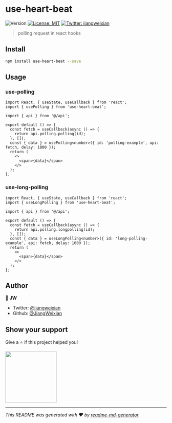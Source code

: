 # use-heart-beat
![Version](https://img.shields.io/npm/v/use-heart-beat?style=for-the-badge)
[![License: MIT](https://img.shields.io/badge/License-MIT-yellow.svg?style=for-the-badge)](#)
[![Twitter: jiangweixian](https://img.shields.io/twitter/follow/jiangweixian.svg?style=for-the-badge)](https://twitter.com/jiangweixian)

> polling request in react hooks

## Install

```sh
npm install use-heart-beat --save
```

## Usage

### use-polling

```tsx
import React, { useState, useCallback } from 'react';
import { usePolling } from 'use-heart-beat';

import { api } from '@/api';

export default () => {
  const fetch = useCallback(async () => {
    return api.polling.polling(id);
  }, []);
  const { data } = usePolling<number>({ id: 'polling-example', api: fetch, delay: 1000 });
  return (
    <>
      <span>{data}</span>
    </>
  );
};
```

### use-long-polling

```tsx
import React, { useState, useCallback } from 'react';
import { useLongPolling } from 'use-heart-beat';

import { api } from '@/api';

export default () => {
  const fetch = useCallback(async () => {
    return api.polling.longpolling(id);
  }, []);
  const { data } = useLongPolling<number>({ id: 'long-polling-example', api: fetch, delay: 1000 });
  return (
    <>
      <span>{data}</span>
    </>
  );
};
```

## Author

👤 **JW**

* Twitter: [@jiangweixian](https://twitter.com/jiangweixian)
* Github: [@JiangWeixian](https://github.com/JiangWeixian)

## Show your support

Give a ⭐️ if this project helped you!

<a href="https://www.patreon.com/jiangweixian">
  <img src="https://c5.patreon.com/external/logo/become_a_patron_button@2x.png" width="160">
</a>


***
_This README was generated with ❤️ by [readme-md-generator](https://github.com/kefranabg/readme-md-generator)_